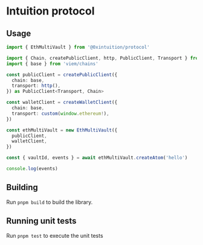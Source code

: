 # Intuition protocol

## Usage

```typescript
import { EthMultiVault } from '@0xintuition/protocol'

import { Chain, createPublicClient, http, PublicClient, Transport } from 'viem'
import { base } from 'viem/chains'

const publicClient = createPublicClient({
  chain: base,
  transport: http(),
}) as PublicClient<Transport, Chain>

const walletClient = createWalletClient({
  chain: base,
  transport: custom(window.ethereum!),
})

const ethMultiVault = new EthMultiVault({
  publicClient,
  walletClient,
})

const { vaultId, events } = await ethMultiVault.createAtom('hello')

console.log(events)
```

## Building

Run `pnpm build` to build the library.

## Running unit tests

Run `pnpm test` to execute the unit tests
